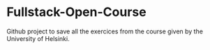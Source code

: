 # Fullstack-Open-Course

Github project to save all the exercices from the course given by the University of Helsinki.
 
